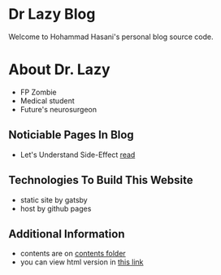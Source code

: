 # Dr Lazy Blog

Welcome to Hohammad Hasani's personal blog source code.

# About Dr. Lazy

-   FP Zombie
-   Medical student
-   Future's neurosurgeon

## Noticiable Pages In Blog

-   Let's Understand Side-Effect [read](https://the-dr-lazy.github.io/understanding-side-effect-the-right-way)

## Technologies To Build This Website

-   static site by gatsby
-   host by github pages

## Additional Information

-   contents are on [contents folder](./contents)
-   you can view html version in [this link](https://the-dr-lazy.github.io/)

